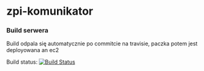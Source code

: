 zpi-komunikator
===============

### Build serwera ###
Build odpala się automatycznie po commitcie na travisie, paczka potem jest deployowana an ec2

Build status: [![Build Status](https://magnum.travis-ci.com/bkowalik/zpi-komunikator.svg?token=EDiXM5sspWmHpkhCTcdr&branch=master)](https://magnum.travis-ci.com/bkowalik/zpi-komunikator)
